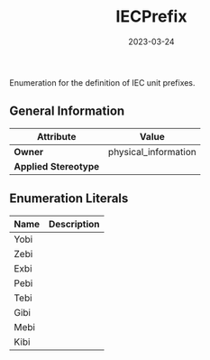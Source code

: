 ﻿---
title: IECPrefix
toc: false
type: specs
date: "2023-03-24"
draft: false
specification: VEC
version: 2.0.2
documentType: "Recommendation"
elementType: Class
classes:
  - IECPrefix
menu_name: vec-2.0.2
---
<p> Enumeration for the definition of IEC unit prefixes.      </p>

## General Information

| Attribute               | Value |
|-------------------------|-------|
| **Owner**               | physical_information |
| **Applied Stereotype**  |   |

## Enumeration Literals
| Name          | **Description** |
|---------------|-----------------|
| Yobi |  |
| Zebi |  |
| Exbi |  |
| Pebi |  |
| Tebi |  |
| Gibi |  |
| Mebi |  |
| Kibi |  |
